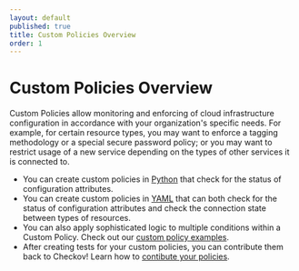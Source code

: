 ```yaml
---
layout: default
published: true
title: Custom Policies Overview
order: 1
---
```


# Custom Policies Overview

Custom Policies allow monitoring and enforcing of cloud infrastructure configuration in accordance with your organization's specific needs. For example, for certain resource types, you may want to enforce a tagging methodology or a special secure password policy; or you may want to restrict usage of a new service depending on the types of other services it is connected to.

* You can create custom policies in [Python](../3.Custom%20Policies/Create%20Python%20Policies.md) that check for the status of configuration attributes.
* You can create custom policies in [YAML](../3.Custom%20Policies/Create%20YAML%20Policies.md) that can both check for the status of configuration attributes and check the connection state between types of resources.
* You can also apply sophisticated logic to multiple conditions within a Custom Policy. Check out our [custom policy examples](../3.Custom%20Policies/Examples.md).
* After creating tests for your custom policies, you can contribute them back to Checkov! Learn how to [contibute your policies](../Contribution/Contribute%New%Policy.md).
